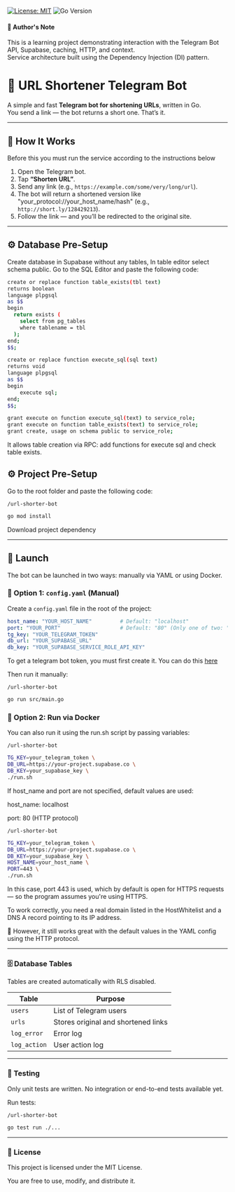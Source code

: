 [![License: MIT](https://img.shields.io/badge/License-MIT-yellow.svg)](./LICENSE)
![Go Version](https://img.shields.io/badge/Language-Go-blue)

#### 📝 Author's Note

This is a learning project demonstrating interaction with the Telegram Bot API, Supabase, caching, HTTP, and context.  
Service architecture built using the Dependency Injection (DI) pattern. 

# 🔗 URL Shortener Telegram Bot

A simple and fast **Telegram bot for shortening URLs**, written in Go.  
You send a link — the bot returns a short one. That’s it.

---

## 📲 How It Works

Before this you must run the service according to the instructions below

1. Open the Telegram bot.
2. Tap **“Shorten URL”**.
3. Send any link (e.g., `https://example.com/some/very/long/url`).
4. The bot will return a shortened version like "your_protocol://your_host_name/hash" (e.g., `http://short.ly/128429213`).
5. Follow the link — and you’ll be redirected to the original site.

---

## ⚙️ Database Pre-Setup


Create database in Supabase without any tables,
In table editor select schema public.
Go to the SQL Editor and paste the following code:

```bash
create or replace function table_exists(tbl text)
returns boolean
language plpgsql
as $$
begin
  return exists (
    select from pg_tables
    where tablename = tbl
  );
end;
$$;

create or replace function execute_sql(sql text)
returns void
language plpgsql
as $$
begin
    execute sql;
end;
$$;

grant execute on function execute_sql(text) to service_role;
grant execute on function table_exists(text) to service_role;
grant create, usage on schema public to service_role;
```

It allows table creation via RPC: add functions for execute sql and check table exists.

## ⚙️ Project Pre-Setup

Go to the root folder and paste the following code:

`/url-shorter-bot`
```bash
go mod install
```

Download project dependency

---

## 🚀 Launch

The bot can be launched in two ways: manually via YAML or using Docker.

### 🔧 Option 1: `config.yaml` (Manual)

Create a `config.yaml` file in the root of the project:

```yaml
host_name: "YOUR_HOST_NAME"         # Default: "localhost"
port: "YOUR_PORT"                   # Default: "80" (Only one of two: "80" for HTTP or "443" for HTTPS)
tg_key: "YOUR_TELEGRAM_TOKEN"
db_url: "YOUR_SUPABASE_URL"
db_key: "YOUR_SUPABASE_SERVICE_ROLE_API_KEY"
```

To get a telegram bot token, you must first create it.
You can do this [here](https://t.me/BotFather)

Then run it manually:

`/url-shorter-bot`
```bash
go run src/main.go
```

### 🐳 Option 2: Run via Docker

You can also run it using the run.sh script by passing variables:

`/url-shorter-bot`
```bash
TG_KEY=your_telegram_token \
DB_URL=https://your-project.supabase.co \
DB_KEY=your_supabase_key \
./run.sh
```
If host_name and port are not specified, default values are used:

host_name: localhost

port: 80 (HTTP protocol)

`/url-shorter-bot`
```bash
TG_KEY=your_telegram_token \
DB_URL=https://your-project.supabase.co \
DB_KEY=your_supabase_key \
HOST_NAME=your_host_name \
PORT=443 \
./run.sh
```

In this case, port 443 is used, which by default is open for HTTPS requests — so the program assumes you're using HTTPS.

To work correctly, you need a real domain listed in the HostWhitelist and a DNS A record pointing to its IP address.

📌 However, it still works great with the default values in the YAML config using the HTTP protocol.

---

### 🗄️ Database Tables

Tables are created automatically with RLS disabled.

| Table        | Purpose                             |
| ------------ | ----------------------------------- |
| `users`      | List of Telegram users              |
| `urls`       | Stores original and shortened links |
| `log_error`  | Error log                           |
| `log_action` | User action log                     |

---

### 🧪 Testing

Only unit tests are written. No integration or end-to-end tests available yet.

Run tests:

`/url-shorter-bot`
```bash
go test run ./...
```

---

### 📝 License

This project is licensed under the MIT License.

You are free to use, modify, and distribute it.
